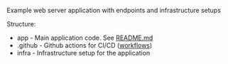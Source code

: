 Example web server application with endpoints and infrastructure setups

Structure:

- app - Main application code. See [README.md](app/README.md)
- .github - Github actions for CI/CD ([workflows](.github/workflows/ci.yml))
- infra - Infrastructure setup for the application
